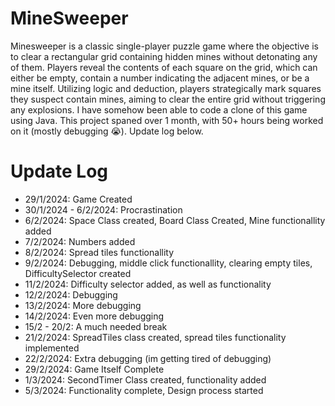 # MineSweeper

Minesweeper is a classic single-player puzzle game where the objective is to clear a rectangular grid containing hidden mines without detonating any of them. Players reveal the contents of each square on the grid, which can either be empty, contain a number indicating the adjacent mines, or be a mine itself. Utilizing logic and deduction, players strategically mark squares they suspect contain mines, aiming to clear the entire grid without triggering any explosions. I have somehow been able to code a clone of this game using Java. This project spaned over 1 month, with 50+ hours being worked on it (mostly debugging 😭). Update log below.

# Update Log
- 29/1/2024: Game Created
- 30/1/2024 - 6/2/2024: Procrastination
- 6/2/2024: Space Class created, Board Class Created, Mine functionallity added
- 7/2/2024: Numbers added
- 8/2/2024: Spread tiles functionallity
- 9/2/2024: Debugging, middle click functionallity, clearing empty tiles, DifficultySelector created
- 11/2/2024: Difficulty selector added, as well as functionality
- 12/2/2024: Debugging
- 13/2/2024: More debugging
- 14/2/2024: Even more debugging
- 15/2 - 20/2: A much needed break
- 21/2/2024: SpreadTiles class created, spread tiles functionality implemented
- 22/2/2024: Extra debugging (im getting tired of debugging)
- 29/2/2024: Game Itself Complete
- 1/3/2024: SecondTimer Class created, functionality added
- 5/3/2024: Functionality complete, Design process started
